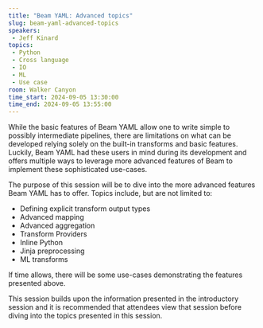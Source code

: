 ```yaml
---
title: "Beam YAML: Advanced topics"
slug: beam-yaml-advanced-topics
speakers:
 - Jeff Kinard
topics:
 - Python
 - Cross language
 - IO
 - ML
 - Use case
room: Walker Canyon
time_start: 2024-09-05 13:30:00
time_end: 2024-09-05 13:55:00
---
```


While the basic features of Beam YAML allow one to write simple to possibly intermediate pipelines, there are limitations on what can be developed relying solely on the built-in transforms and basic features. Luckily, Beam YAML had these users in mind during its development and offers multiple ways to leverage more advanced features of Beam to implement these sophisticated use-cases.

The purpose of this session will be to dive into the more advanced features Beam YAML has to offer. Topics include, but are not limited to:
- Defining explicit transform output types 
- Advanced mapping 
- Advanced aggregation 
- Transform Providers 
- Inline Python 
- Jinja preprocessing 
- ML transforms 

If time allows, there will be some use-cases demonstrating the features presented above. 

This session builds upon the information presented in the introductory session and it is recommended that attendees view that session before diving into the topics presented in this session.